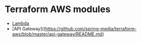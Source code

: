 # Terraform AWS modules

* [Lambda](https://github.com/spring-media/terraform-aws/blob/master/lambda/README.md)
* [API Gateway]((https://github.com/spring-media/terraform-aws/blob/master/api-gateway/README.md)